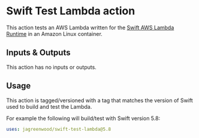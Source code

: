 # Swift Test Lambda action

This action tests an AWS Lambda written for the [Swift AWS Lambda Runtime](https://github.com/swift-server/swift-aws-lambda-runtime) in an Amazon Linux container.

## Inputs & Outputs

This action has no inputs or outputs.

## Usage

This action is tagged/versioned with a tag that matches the version of Swift used to build and test the Lambda.

For example the following will build/test with Swift version 5.8:

```yaml
uses: jagreenwood/swift-test-lambda@5.8
```